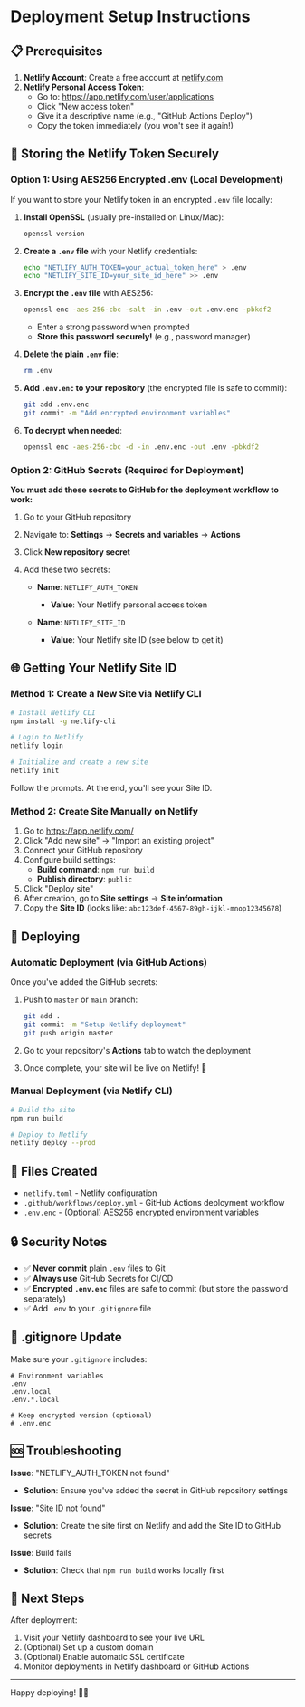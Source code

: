 # Deployment Setup Instructions

## 📋 Prerequisites

1. **Netlify Account**: Create a free account at [netlify.com](https://netlify.com)
2. **Netlify Personal Access Token**: 
   - Go to: https://app.netlify.com/user/applications
   - Click "New access token"
   - Give it a descriptive name (e.g., "GitHub Actions Deploy")
   - Copy the token immediately (you won't see it again!)

## 🔐 Storing the Netlify Token Securely

### Option 1: Using AES256 Encrypted .env (Local Development)

If you want to store your Netlify token in an encrypted `.env` file locally:

1. **Install OpenSSL** (usually pre-installed on Linux/Mac):
   ```bash
   openssl version
   ```

2. **Create a `.env` file** with your Netlify credentials:
   ```bash
   echo "NETLIFY_AUTH_TOKEN=your_actual_token_here" > .env
   echo "NETLIFY_SITE_ID=your_site_id_here" >> .env
   ```

3. **Encrypt the `.env` file** with AES256:
   ```bash
   openssl enc -aes-256-cbc -salt -in .env -out .env.enc -pbkdf2
   ```
   - Enter a strong password when prompted
   - **Store this password securely!** (e.g., password manager)

4. **Delete the plain `.env` file**:
   ```bash
   rm .env
   ```

5. **Add `.env.enc` to your repository** (the encrypted file is safe to commit):
   ```bash
   git add .env.enc
   git commit -m "Add encrypted environment variables"
   ```

6. **To decrypt when needed**:
   ```bash
   openssl enc -aes-256-cbc -d -in .env.enc -out .env -pbkdf2
   ```

### Option 2: GitHub Secrets (Required for Deployment)

**You must add these secrets to GitHub for the deployment workflow to work:**

1. Go to your GitHub repository
2. Navigate to: **Settings** → **Secrets and variables** → **Actions**
3. Click **New repository secret**
4. Add these two secrets:

   - **Name**: `NETLIFY_AUTH_TOKEN`
     - **Value**: Your Netlify personal access token
   
   - **Name**: `NETLIFY_SITE_ID`
     - **Value**: Your Netlify site ID (see below to get it)

## 🌐 Getting Your Netlify Site ID

### Method 1: Create a New Site via Netlify CLI

```bash
# Install Netlify CLI
npm install -g netlify-cli

# Login to Netlify
netlify login

# Initialize and create a new site
netlify init
```

Follow the prompts. At the end, you'll see your Site ID.

### Method 2: Create Site Manually on Netlify

1. Go to https://app.netlify.com/
2. Click "Add new site" → "Import an existing project"
3. Connect your GitHub repository
4. Configure build settings:
   - **Build command**: `npm run build`
   - **Publish directory**: `public`
5. Click "Deploy site"
6. After creation, go to **Site settings** → **Site information**
7. Copy the **Site ID** (looks like: `abc123def-4567-89gh-ijkl-mnop12345678`)

## 🚀 Deploying

### Automatic Deployment (via GitHub Actions)

Once you've added the GitHub secrets:

1. Push to `master` or `main` branch:
   ```bash
   git add .
   git commit -m "Setup Netlify deployment"
   git push origin master
   ```

2. Go to your repository's **Actions** tab to watch the deployment
3. Once complete, your site will be live on Netlify! 🎉

### Manual Deployment (via Netlify CLI)

```bash
# Build the site
npm run build

# Deploy to Netlify
netlify deploy --prod
```

## 📁 Files Created

- `netlify.toml` - Netlify configuration
- `.github/workflows/deploy.yml` - GitHub Actions deployment workflow
- `.env.enc` - (Optional) AES256 encrypted environment variables

## 🔒 Security Notes

- ✅ **Never commit** plain `.env` files to Git
- ✅ **Always use** GitHub Secrets for CI/CD
- ✅ **Encrypted `.env.enc`** files are safe to commit (but store the password separately)
- ✅ Add `.env` to your `.gitignore` file

## 📝 .gitignore Update

Make sure your `.gitignore` includes:

```
# Environment variables
.env
.env.local
.env.*.local

# Keep encrypted version (optional)
# .env.enc
```

## 🆘 Troubleshooting

**Issue**: "NETLIFY_AUTH_TOKEN not found"
- **Solution**: Ensure you've added the secret in GitHub repository settings

**Issue**: "Site ID not found"
- **Solution**: Create the site first on Netlify and add the Site ID to GitHub secrets

**Issue**: Build fails
- **Solution**: Check that `npm run build` works locally first

## 🎯 Next Steps

After deployment:
1. Visit your Netlify dashboard to see your live URL
2. (Optional) Set up a custom domain
3. (Optional) Enable automatic SSL certificate
4. Monitor deployments in Netlify dashboard or GitHub Actions

---

Happy deploying! 🚀✨
